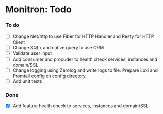 # Monitron: Todo

### To do
- [ ] Change Net/http to use Fiber for HTTP Handler and Resty for HTTP Client
- [ ] Change SQLx and native query to use ORM
- [ ] Validate user input
- [ ] Add consumer and procuder to health check services, instances and domain/SSL
- [ ] Change logging using Zerolog and write logs to file. Prepare Loki and Promtail config on config directory.
- [ ] Add unit tests

### Done
- [x] Add feature health check to services, instances and domain/SSL

